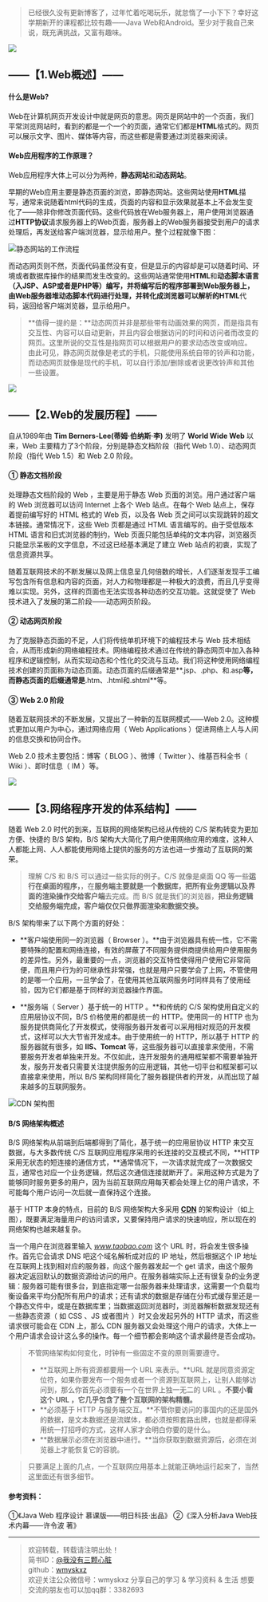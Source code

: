 > 已经很久没有更新博客了，过年忙着吃喝玩乐，就怠惰了一小下下？幸好这学期新开的课程都比较有趣——Java Web和Android。至少对于我自己来说，既充满挑战，又富有趣味。



![](https://cdn.jsdelivr.net/gh/wmyskxz/img/img/Java-Web——Web概述/7896890-ca84d140e887c28f.png)



## ——【1.Web概述】——
#### 什么是Web?
Web在计算机网页开发设计中就是网页的意思。网页是网站中的一个页面，我们平常浏览网站时，看到的都是一个一个的页面，通常它们都是**HTML**格式的。网页可以展示文字、图片、媒体等内容，而这些都是需要通过浏览器来阅读。


#### Web应用程序的工作原理？
Web应用程序大体上可以分为两种，**静态网站**和**动态网站**。

早期的Web应用主要是静态页面的浏览，即静态网站。这些网站使用**HTML**描写，通常来说随着html代码的生成，页面的内容和显示效果就基本上不会发生变化了——除非你修改页面代码。这些代码放在Web服务器上，用户使用浏览器通过**HTTP协议**请求服务器上的Web页面，服务器上的Web服务器接受到用户的请求处理后，再发送给客户端浏览器，显示给用户。整个过程就像下图：

![静态网站的工作流程](https://cdn.jsdelivr.net/gh/wmyskxz/img/img/Java-Web——Web概述/7896890-91273d9ca08bd7f7.png)

而动态网页则不然，页面代码虽然没有变，但是显示的内容却是可以随着时间、环境或者数据库操作的结果而发生改变的。这些网站通常使用**HTML**和**动态脚本语言（入JSP、ASP或者是PHP等）**编写，并将编写后的程序部署到Web服务器上，由Web服务器堆动态脚本代码进行处理，并转化成浏览器可以解析的**HTML**代码，返回给客户端浏览器，显示给用户。

> **值得一提的是：**动态网页并非是那些带有动画效果的网页，而是指具有交互性、内容可以自动更新，并且内容会根据访问的时间和访问者而改变的网页。这里所说的交互性是指网页可以根据用户的要求动态改变或响应。
> 由此可见，静态网页就像是老式的手机，只能使用系统自带的铃声和功能，而动态网页就像是现代的手机，可以自行添加/删除或者说更改铃声和其他一些设置。

![](https://cdn.jsdelivr.net/gh/wmyskxz/img/img/Java-Web——Web概述/7896890-9d622d90b9c1182d.png)

## ——【2.Web的发展历程】——


自从1989年由 **Tim Berners-Lee(蒂姆·伯纳斯·李)** 发明了 **World Wide Web** 以来，Web 主要精力了3个阶段，分别是静态文档阶段（指代 Web 1.0）、动态网页阶段（指代 Web 1.5）和 Web 2.0 阶段。

#### ① 静态文档阶段

处理静态文档阶段的 Web ，主要是用于静态 Web 页面的浏览。用户通过客户端的 Web 浏览器可以访问 Internet 上各个 Web 站点。在每个 Web 站点上，保存着提前编写好的 HTML 格式的 Web 页，以及各 Web 页之间可以实现跳转的超文本链接。通常情况下，这些 Web 页都是通过 HTML 语言编写的。由于受低版本 HTML 语言和旧式浏览器的制约，Web 页面只能包括单纯的文本内容，浏览器页只能显示呆板的文字信息，不过这已经基本满足了建立 Web 站点的初衷，实现了信息资源共享。

随着互联网技术的不断发展以及网上信息呈几何倍数的增长，人们逐渐发现手工编写包含所有信息和内容的页面，对人力和物理都是一种极大的浪费，而且几乎变得难以实现。另外，这样的页面也无法实现各种动态的交互功能。这就促使了 Web 技术进入了发展的第二阶段——动态网页阶段。

#### ② 动态网页阶段

为了克服静态页面的不足，人们将传统单机环境下的编程技术与 Web 技术相结合，从而形成新的网络编程技术。网络编程技术通过在传统的静态网页中加入各种程序和逻辑控制，从而实现动态和个性化的交流与互动。我们将这种使用网络编程技术创建的页面称为动态页面。动态页面的后缀通常是**.jsp、.php、和.asp**等，而静态页面的后缀通常是**.htm、.html和.shtml**等。

#### ③ Web 2.0 阶段

随着互联网技术的不断发展，又提出了一种新的互联网模式——Web 2.0。这种模式更加以用户为中心，通过网络应用（ Web Applications ）促进网络上人与人间的信息交换和协同合作。

Web 2.0 技术主要包括：博客（ BLOG ）、微博（ Twitter ）、维基百科全书（ Wiki ）、即时信息（ IM ）等。

![](https://cdn.jsdelivr.net/gh/wmyskxz/img/img/Java-Web——Web概述/7896890-cdcdf462b4a89f14.png)

## ——【3.网络程序开发的体系结构】——

随着 Web 2.0 时代的到来，互联网的网络架构已经从传统的 C/S 架构转变为更加方便、快捷的 B/S 架构，B/S 架构大大简化了用户使用网络应用的难度，这种人人都能上网、人人都能使用网络上提供的服务的方法也进一步推动了互联网的繁荣。

> 理解 C/S 和 B/S 可以通过一些实际的例子。C/S 就像是桌面 QQ 等一些**运行在桌面的程序，**，在**服务端主要就是一个数据库，把所有业务逻辑以及界面的渲染操作交给客户端**去完成。而 B/S 就是我们的浏览器，**把业务逻辑交给服务端完成，客户端仅仅只做界面渲染和数据交换。**

B/S 架构带来了以下两个方面的好处：

- **客户端使用同一的浏览器（ Browser ）。**由于浏览器具有统一性，它不需要特殊的配置和网络连接，有效的屏蔽了不同服务提供商提供给用户使用服务的差异性。另外，最重要的一点，浏览器的交互特性使得用户使用它非常简便，而且用户行为的可继承性非常强，也就是用户只要学会了上网，不管使用的是哪一个应用，一旦学会了，在使用其他互联网服务时同样具有了使用经验，因为它们都是基于同样的浏览器操作界面。

- **服务端（ Server ）基于统一的 HTTP 。**和传统的 C/S 架构使用自定义的应用层协议不同，B/S 价格使用的都是统一的 HTTP。使用同一的 HTTP 也为服务提供商简化了开发模式，使得服务器开发者可以采用相对规范的开发模式，这样可以大大节省开发成本。由于使用统一的 HTTP，所以基于 HTTP 的服务器就有很多，如 **IIS、Tomcat** 等，这些服务器可以直接拿来使用，不需要服务开发者单独来开发。不仅如此，连开发服务的通用框架都不需要单独开发，服务开发者只需要关注提供服务的应用逻辑，其他一切平台和框架都可以直接拿来使用，所以 B/S 架构同样简化了服务器提供者的开发，从而出现了越来越多的互联网服务。

![CDN 架构图](https://cdn.jsdelivr.net/gh/wmyskxz/img/img/Java-Web——Web概述/7896890-509e8e690f29d89f.png)


#### B/S 网络架构概述

B/S 网络架构从前端到后端都得到了简化，基于统一的应用层协议 HTTP 来交互数据，与大多数传统 C/S 互联网应用程序采用的长连接的交互模式不同，**HTTP 采用无状态的短连接的通信方式，**通常情况下，一次请求就完成了一次数据交互，通常也对应一个业务逻辑，然后这次通信连接就断开了。采用这种方式是为了能够同时服务更多的用户，因为当前互联网应用每天都会处理上亿的用户请求，不可能每个用户访问一次后就一直保持这个连接。

基于 HTTP 本身的特点，目前的 B/S 网络架构大多采用 **[CDN](https://baike.baidu.com/item/CDN/420951)** 的架构设计（如上图），既要满足海量用户的访问请求，又要保持用户请求的快速响应，所以现在的网络架构也越来越复杂。

当一个用户在浏览器里输入 *www.taobao.com* 这个 URL 时，将会发生很多操作。首先它会请求 DNS 吧这个域名解析成对应的 IP 地址，然后根据这个 IP 地址在互联网上找到相对应的服务器，向这个服务器发起一个 get 请求，由这个服务器决定返回默认的数据资源给访问的用户。在服务器端实际上还有很复杂的业务逻辑：服务器可能有很多台，到底指定哪一台服务器来处理请求，这需要一个负载均衡设备来平均分配所有用户的请求；还有请求的数据是存储在分布式缓存里还是一个静态文件中，或是在数据库里；当数据返回浏览器时，浏览器解析数据发现还有一些静态资源（ 如 CSS 、JS 或者图片 ）时又会发起另外的 HTTP 请求，而这些请求很可能会在 CDN 上，那么 CDN 服务器又会处理这个用户的请求，大体上一个用户请求会设计这么多的操作。每一个细节都会影响这个请求最终是否会成功。

> 不管网络架构如何变化，时钟有一些固定不变的原则需要遵守。
> - **互联网上所有资源都要用一个 URL 来表示。**URL 就是同意资源定位符，如果你要发布一个服务或者一个资源到互联网上，让别人能够访问到，那么你首先必须要有一个在世界上独一无二的 URL 。**不要小看这个 URL ，它几乎包含了整个互联网的架构精髓。**
> - **必须基于 HTTP 与服务端交互。**不管你要访问的事国内的还是国外的数据，是文本数据还是流媒体，都必须按照套路出牌，也就是都得采用统一打招呼的方式，这样人家才会明白你要的是什么。
> - **数据展示必须在浏览器中进行。**当你获取到数据资源后，必须在浏览器上才能恢复它的容貌。

> 只要满足上面的几点，一个互联网应用基本上就能正确地运行起来了，当然这里面还有很多细节。


#### 参考资料：
①《Java Web 程序设计 慕课版——明日科技·出品》
②《深入分析Java Web技术内幕——许令波 著》

---

> 欢迎转载，转载请注明出处！   
> 简书ID：[@我没有三颗心脏](https://www.jianshu.com/u/a40d61a49221)  
> github：[wmyskxz](https://github.com/wmyskxz/)  
> 欢迎关注公众微信号：wmyskxz
> 分享自己的学习 & 学习资料 & 生活
> 想要交流的朋友也可以加qq群：3382693

